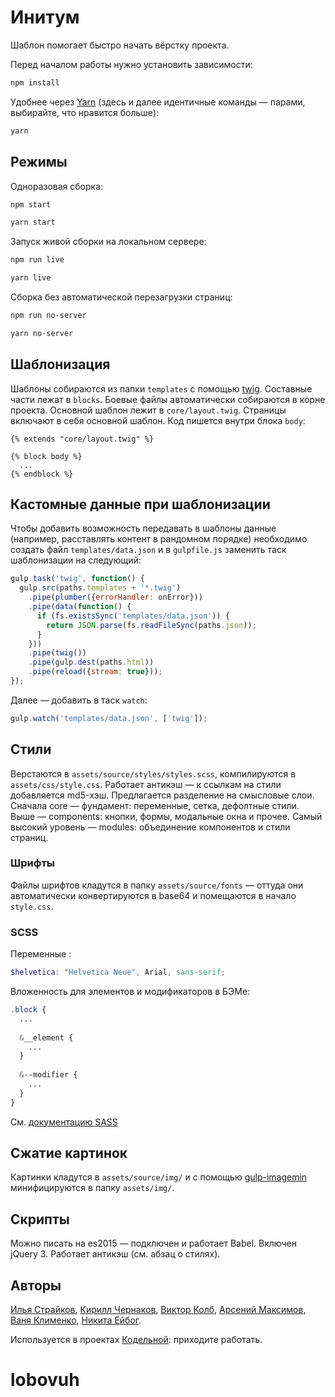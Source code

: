 # Инитум
Шаблон помогает быстро начать вёрстку проекта.

Перед началом работы нужно установить зависимости:
```bash
npm install
```

Удобнее через [Yarn](https://yarnpkg.com) (здесь и далее идентичные команды — парами, выбирайте, что нравится больше):
```bash
yarn
```

## Режимы
Одноразовая сборка:
```bash
npm start
```
```bash
yarn start
```

Запуск живой сборки на локальном сервере:
```bash
npm run live
```
```bash
yarn live
```

Сборка без автоматической перезагрузки страниц:
```bash
npm run no-server
```
```bash
yarn no-server
```

## Шаблонизация
Шаблоны собираются из папки `templates` с помощью [twig](https://github.com/twigjs/twig.js/wiki). Составные части лежат в `blocks`. Боевые файлы автоматически собираются в корне проекта. Основной шаблон лежит в `core/layout.twig`. Страницы включают в себя основной шаблон. Код пишется внутри блока `body`:
 ```twig
 {% extends "core/layout.twig" %}
 
 {% block body %}
   ...
 {% endblock %}
 ```
## Кастомные данные при шаблонизации
Чтобы добавить возможность передавать в шаблоны данные (например, расставлять контент в рандомном порядке) необходимо создать файл `templates/data.json` и в `gulpfile.js` заменить таск шаблонизации на следующий: 
```javascript
gulp.task('twig', function() {
  gulp.src(paths.templates + '*.twig')
    .pipe(plumber({errorHandler: onError}))
    .pipe(data(function() {
      if (fs.existsSync('templates/data.json')) {
        return JSON.parse(fs.readFileSync(paths.json));
      }
    }))
    .pipe(twig())
    .pipe(gulp.dest(paths.html))
    .pipe(reload({stream: true}));
});
```
Далее — добавить в таск `watch`:
```javascript
gulp.watch('templates/data.json', ['twig']);
```

## Стили
Верстаются в `assets/source/styles/styles.scss`, компилируются в `assets/css/style.css`. Работает антикэш — к ссылкам на стили добавляется md5-хэш. Предлагается разделение на смысловые слои. Сначала core — фундамент: переменные, сетка, дефолтные стили. Выше — components: кнопки, формы, модальные окна и прочее. Самый высокий уровень — modules: объединение компонентов и стили страниц.

### Шрифты
Файлы шрифтов кладутся в папку `assets/source/fonts` — оттуда они автоматически конвертируются в base64 и помещаются в начало `style.css`.

### SCSS 
Переменные :
```scss
$helvetica: "Helvetica Neue", Arial, sans-serif;
```
Вложенность для элементов и модификаторов в БЭМе:
```scss
.block {
  ...
  
  &__element {
    ...
  }
  
  &--modifier {
    ...
  }
}
```
См. [документацию SASS](http://sass-lang.com/guide)

## Сжатие картинок
Картинки кладутся в `assets/source/img/` и с помощью [gulp-imagemin](https://www.npmjs.com/package/gulp-imagemin) минифицируются в папку `assets/img/`.

## Скрипты
Можно писать на es2015 — подключен и работает Babel. Включен jQuery 3. Работает антикэш (см. абзац о стилях).

## Авторы
[Илья Страйков](https://github.com/straykov), [Кирилл Чернаков](https://github.com/Kiryous), [Виктор Колб](https://github.com/VictorKolb), [Арсений Максимов](https://github.com/notarseniy), [Ваня Клименко](https://github.com/vanya-klimenko), [Никита Ейбог](https://github.com/shrpne).


Используется в проектах [Кодельной](http://codecode.ru): приходите работать.
# lobovuh
